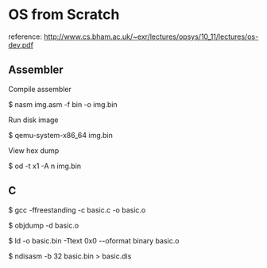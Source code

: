# OS from Scratch

reference: http://www.cs.bham.ac.uk/~exr/lectures/opsys/10_11/lectures/os-dev.pdf

## Assembler

Compile assembler

$ nasm img.asm -f bin -o img.bin

Run disk image

$ qemu-system-x86_64 img.bin

View hex dump

$ od -t x1 -A n img.bin

## C

$ gcc -ffreestanding -c basic.c -o basic.o

$ objdump -d basic.o

$ ld -o basic.bin -Ttext 0x0 --oformat binary basic.o

$ ndisasm -b 32 basic.bin > basic.dis
